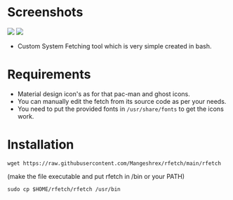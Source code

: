 
# Screenshots

<img src="https://raw.githubusercontent.com/Mangeshrex/rfetch/main/screenshots/Screenshot_20210129.png">
<img src="https://raw.githubusercontent.com/Mangeshrex/rfetch/main/screenshots/deb.png">

- Custom System Fetching tool which is very simple created in bash. 

# Requirements 
- Material design icon's as for that pac-man and ghost icons. 
- You can manually edit the fetch from its source code as per your needs. 
- You need to put the provided fonts in `/usr/share/fonts` to get the icons work. 

# Installation 

 ```
 wget https://raw.githubusercontent.com/Mangeshrex/rfetch/main/rfetch
 ```

 (make the file executable and put rfetch in /bin or your PATH)

 ```sudo cp $HOME/rfetch/rfetch /usr/bin ```
